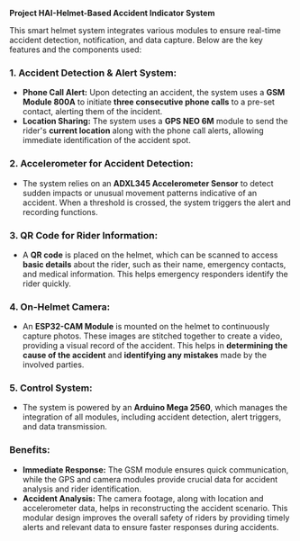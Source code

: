 **Project HAI-Helmet-Based Accident Indicator System**

This smart helmet system integrates various modules to ensure real-time accident detection, notification, and data capture. Below are the key features and the components used:

### 1. **Accident Detection & Alert System:**
   - **Phone Call Alert:** Upon detecting an accident, the system uses a **GSM Module 800A** to initiate **three consecutive phone calls** to a pre-set contact, alerting them of the incident.
   - **Location Sharing:** The system uses a **GPS NEO 6M** module to send the rider's **current location** along with the phone call alerts, allowing immediate identification of the accident spot.

### 2. **Accelerometer for Accident Detection:**
   - The system relies on an **ADXL345 Accelerometer Sensor** to detect sudden impacts or unusual movement patterns indicative of an accident. When a threshold is crossed, the system triggers the alert and recording functions.

### 3. **QR Code for Rider Information:**
   - A **QR code** is placed on the helmet, which can be scanned to access **basic details** about the rider, such as their name, emergency contacts, and medical information. This helps emergency responders identify the rider quickly.

### 4. **On-Helmet Camera:**
   - An **ESP32-CAM Module** is mounted on the helmet to continuously capture photos. These images are stitched together to create a video, providing a visual record of the accident. This helps in **determining the cause of the accident** and **identifying any mistakes** made by the involved parties.

### 5. **Control System:**
   - The system is powered by an **Arduino Mega 2560**, which manages the integration of all modules, including accident detection, alert triggers, and data transmission.

### Benefits:
   - **Immediate Response:** The GSM module ensures quick communication, while the GPS and camera modules provide crucial data for accident analysis and rider identification.
   - **Accident Analysis:** The camera footage, along with location and accelerometer data, helps in reconstructing the accident scenario.
This modular design improves the overall safety of riders by providing timely alerts and relevant data to ensure faster responses during accidents.
